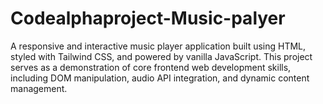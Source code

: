 # Codealphaproject-Music-palyer
A responsive and interactive music player application built using HTML, styled with Tailwind CSS, and powered by vanilla JavaScript. This project serves as a demonstration of core frontend web development skills, including DOM manipulation, audio API integration, and dynamic content management.
